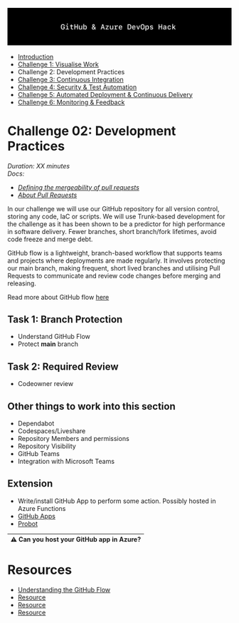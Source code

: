 ![Banner](../../resources/WelcomeBanner.png)

- [Introduction](/../..)
- [Challenge 1: Visualise Work](../../content/01_visualise_work)
- Challenge 2: Development Practices
- [Challenge 3: Continuous Integration](../../content/03_continuous_integration)
- [Challenge 4: Security & Test Automation](../../content/04_security_and_test_automation)
- [Challenge 5: Automated Deployment & Continuous Delivery](../../content/05_automated_deployment)
- [Challenge 6: Monitoring & Feedback](../../content/06_monitoring_and_feedback)

# Challenge 02: Development Practices  
_Duration: XX minutes_  
_Docs:_ 
- _[Defining the mergeability of pull requests](https://docs.github.com/en/free-pro-team@latest/github/administering-a-repository/defining-the-mergeability-of-pull-requests)_  
- _[About Pull Requests](https://docs.github.com/en/free-pro-team@latest/github/collaborating-with-issues-and-pull-requests/about-pull-requests)_  

In our challenge we will use our GitHub repository for all version control, storing any code, IaC or scripts. We will use Trunk-based development for the challenge as it has been shown to be a predictor for high performance in software delivery.  Fewer branches, short branch/fork lifetimes, avoid code freeze and merge debt.

GitHub flow is a lightweight, branch-based workflow that supports teams and projects where deployments are made regularly.  It involves protecting our main branch, making frequent, short lived branches and utilising Pull Requests to communicate and review code changes before merging and releasing.

Read more about GitHub flow [here](https://guides.github.com/introduction/flow/)

## Task 1: Branch Protection

- Understand GitHub Flow
- Protect **main** branch

## Task 2: Required Review

- Codeowner review

## Other things to work into this section

- Dependabot
- Codespaces/Liveshare
- Repository Members and permissions
- Repository Visibility
- GitHub Teams
- Integration with Microsoft Teams

## Extension

- Write/install GitHub App to perform some action.  Possibly hosted in Azure Functions
- [GitHub Apps](https://docs.github.com/en/free-pro-team@latest/developers/apps)
- [Probot](https://github.com/probot/probot)

| :warning: Can you host your GitHub app in Azure? |
| --- |

# Resources

- [Understanding the GitHub Flow](https://guides.github.com/introduction/flow/)
- [Resource](https://github.com)
- [Resource](https://github.com)
- [Resource](https://github.com)
